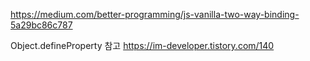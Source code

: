 
https://medium.com/better-programming/js-vanilla-two-way-binding-5a29bc86c787

Object.defineProperty 참고
https://im-developer.tistory.com/140
